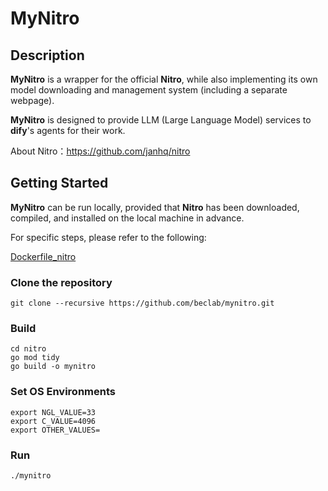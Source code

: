 # MyNitro

## Description
**MyNitro** is a wrapper for the official **Nitro**, while also implementing its own model downloading and management system (including a separate webpage).

**MyNitro** is designed to provide LLM (Large Language Model) services to **dify**'s agents for their work.

About Nitro：https://github.com/janhq/nitro

## Getting Started

**MyNitro** can be run locally, provided that **Nitro** has been downloaded, compiled, and installed on the local machine in advance.

For specific steps, please refer to the following:

[Dockerfile_nitro](Dockerfile_nitro)

### Clone the repository
```shell
git clone --recursive https://github.com/beclab/mynitro.git
```
### Build
```shell
cd nitro
go mod tidy
go build -o mynitro
```
### Set OS Environments
```shell
export NGL_VALUE=33
export C_VALUE=4096
export OTHER_VALUES=
```
### Run
```shell
./mynitro
```
